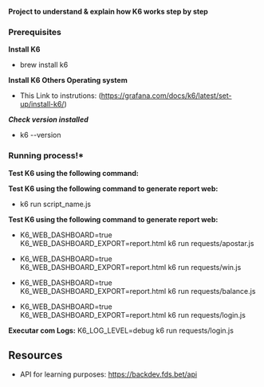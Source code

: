 **Project to understand & explain how K6 works step by step**

### Prerequisites

**Install K6**

* brew install k6

**Install K6 Others Operating system**

* This Link to instrutions: (https://grafana.com/docs/k6/latest/set-up/install-k6/)

***Check version installed***

* k6 --version

### Running process!*

**Test K6 using the following command:**

**Test K6 using the following command to generate report web:**

* k6 run script_name.js

**Test K6 using the following command to generate report web:**

* K6_WEB_DASHBOARD=true K6_WEB_DASHBOARD_EXPORT=report.html k6 run requests/apostar.js

* K6_WEB_DASHBOARD=true K6_WEB_DASHBOARD_EXPORT=report.html k6 run requests/win.js

* K6_WEB_DASHBOARD=true K6_WEB_DASHBOARD_EXPORT=report.html k6 run requests/balance.js

* K6_WEB_DASHBOARD=true K6_WEB_DASHBOARD_EXPORT=report.html k6 run requests/login.js

**Executar com Logs:**
K6_LOG_LEVEL=debug k6 run requests/login.js

## Resources
* API for learning purposes: https://backdev.fds.bet/api
